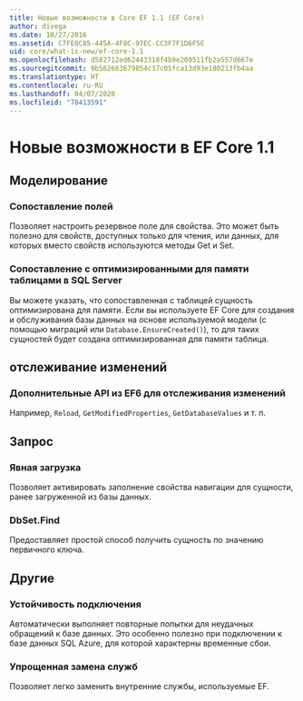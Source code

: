```yaml
---
title: Новые возможности в Core EF 1.1 (EF Core)
author: divega
ms.date: 10/27/2016
ms.assetid: C7FE8C85-445A-4F0C-97EC-CC3F7F1D6F5E
uid: core/what-is-new/ef-core-1.1
ms.openlocfilehash: d582712ed62443318f4b9e209511fb2a557d667e
ms.sourcegitcommit: 9b562663679854c37c05fca13d93e180213fb4aa
ms.translationtype: HT
ms.contentlocale: ru-RU
ms.lasthandoff: 04/07/2020
ms.locfileid: "78413591"
---
```

# <a name="new-features-in-ef-core-11"></a>Новые возможности в EF Core 1.1

## <a name="modeling"></a>Моделирование

### <a name="field-mapping"></a>Сопоставление полей

Позволяет настроить резервное поле для свойства. Это может быть полезно для свойств, доступных только для чтения, или данных, для которых вместо свойств используются методы Get и Set.

### <a name="mapping-to-memory-optimized-tables-in-sql-server"></a>Сопоставление с оптимизированными для памяти таблицами в SQL Server

Вы можете указать, что сопоставленная с таблицей сущность оптимизирована для памяти. Если вы используете EF Core для создания и обслуживания базы данных на основе используемой модели (с помощью миграций или `Database.EnsureCreated()`), то для таких сущностей будет создана оптимизированная для памяти таблица.

## <a name="change-tracking"></a>отслеживание изменений

### <a name="additional-change-tracking-apis-from-ef6"></a>Дополнительные API из EF6 для отслеживания изменений

Например, `Reload`, `GetModifiedProperties`, `GetDatabaseValues` и т. п.

## <a name="query"></a>Запрос

### <a name="explicit-loading"></a>Явная загрузка

Позволяет активировать заполнение свойства навигации для сущности, ранее загруженной из базы данных.

### <a name="dbsetfind"></a>DbSet.Find

Предоставляет простой способ получить сущность по значению первичного ключа.

## <a name="other"></a>Другие

### <a name="connection-resiliency"></a>Устойчивость подключения

Автоматически выполняет повторные попытки для неудачных обращений к базе данных. Это особенно полезно при подключении к базе данных SQL Azure, для которой характерны временные сбои.

### <a name="simplified-service-replacement"></a>Упрощенная замена служб

Позволяет легко заменить внутренние службы, используемые EF.
